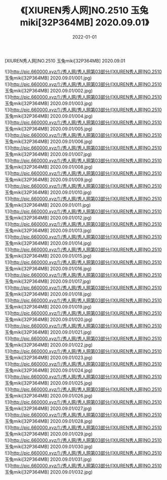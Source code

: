 ﻿---
layout: post
title:  《[XIUREN秀人网]NO.2510 玉兔miki[32P364MB] 2020.09.01》
date:   2022-01-01
img: http://pic.660000.xyz/1:/秀人网/秀人网第03部分/[XIUREN秀人网]NO.2510 玉兔miki[32P364MB] 2020.09.01/000.jpg
categories: [美女, 清纯, 唯美]
---

[XIUREN秀人网]NO.2510 玉兔miki[32P364MB] 2020.09.01

 ![](http://pic.660000.xyz/1:/秀人网/秀人网第03部分/[XIUREN秀人网]NO.2510 玉兔miki[32P364MB] 2020.09.01/001.jpg) <br>![](http://pic.660000.xyz/1:/秀人网/秀人网第03部分/[XIUREN秀人网]NO.2510 玉兔miki[32P364MB] 2020.09.01/002.jpg) <br>![](http://pic.660000.xyz/1:/秀人网/秀人网第03部分/[XIUREN秀人网]NO.2510 玉兔miki[32P364MB] 2020.09.01/003.jpg) <br>![](http://pic.660000.xyz/1:/秀人网/秀人网第03部分/[XIUREN秀人网]NO.2510 玉兔miki[32P364MB] 2020.09.01/004.jpg) <br>![](http://pic.660000.xyz/1:/秀人网/秀人网第03部分/[XIUREN秀人网]NO.2510 玉兔miki[32P364MB] 2020.09.01/005.jpg) <br>![](http://pic.660000.xyz/1:/秀人网/秀人网第03部分/[XIUREN秀人网]NO.2510 玉兔miki[32P364MB] 2020.09.01/006.jpg) <br>![](http://pic.660000.xyz/1:/秀人网/秀人网第03部分/[XIUREN秀人网]NO.2510 玉兔miki[32P364MB] 2020.09.01/007.jpg) <br>![](http://pic.660000.xyz/1:/秀人网/秀人网第03部分/[XIUREN秀人网]NO.2510 玉兔miki[32P364MB] 2020.09.01/008.jpg) <br>![](http://pic.660000.xyz/1:/秀人网/秀人网第03部分/[XIUREN秀人网]NO.2510 玉兔miki[32P364MB] 2020.09.01/009.jpg) <br>![](http://pic.660000.xyz/1:/秀人网/秀人网第03部分/[XIUREN秀人网]NO.2510 玉兔miki[32P364MB] 2020.09.01/010.jpg) <br>![](http://pic.660000.xyz/1:/秀人网/秀人网第03部分/[XIUREN秀人网]NO.2510 玉兔miki[32P364MB] 2020.09.01/011.jpg) <br>![](http://pic.660000.xyz/1:/秀人网/秀人网第03部分/[XIUREN秀人网]NO.2510 玉兔miki[32P364MB] 2020.09.01/012.jpg) <br>![](http://pic.660000.xyz/1:/秀人网/秀人网第03部分/[XIUREN秀人网]NO.2510 玉兔miki[32P364MB] 2020.09.01/013.jpg) <br>![](http://pic.660000.xyz/1:/秀人网/秀人网第03部分/[XIUREN秀人网]NO.2510 玉兔miki[32P364MB] 2020.09.01/014.jpg) <br>![](http://pic.660000.xyz/1:/秀人网/秀人网第03部分/[XIUREN秀人网]NO.2510 玉兔miki[32P364MB] 2020.09.01/015.jpg) <br>![](http://pic.660000.xyz/1:/秀人网/秀人网第03部分/[XIUREN秀人网]NO.2510 玉兔miki[32P364MB] 2020.09.01/016.jpg) <br>![](http://pic.660000.xyz/1:/秀人网/秀人网第03部分/[XIUREN秀人网]NO.2510 玉兔miki[32P364MB] 2020.09.01/017.jpg) <br>![](http://pic.660000.xyz/1:/秀人网/秀人网第03部分/[XIUREN秀人网]NO.2510 玉兔miki[32P364MB] 2020.09.01/018.jpg) <br>![](http://pic.660000.xyz/1:/秀人网/秀人网第03部分/[XIUREN秀人网]NO.2510 玉兔miki[32P364MB] 2020.09.01/019.jpg) <br>![](http://pic.660000.xyz/1:/秀人网/秀人网第03部分/[XIUREN秀人网]NO.2510 玉兔miki[32P364MB] 2020.09.01/020.jpg) <br>![](http://pic.660000.xyz/1:/秀人网/秀人网第03部分/[XIUREN秀人网]NO.2510 玉兔miki[32P364MB] 2020.09.01/021.jpg) <br>![](http://pic.660000.xyz/1:/秀人网/秀人网第03部分/[XIUREN秀人网]NO.2510 玉兔miki[32P364MB] 2020.09.01/022.jpg) <br>![](http://pic.660000.xyz/1:/秀人网/秀人网第03部分/[XIUREN秀人网]NO.2510 玉兔miki[32P364MB] 2020.09.01/023.jpg) <br>![](http://pic.660000.xyz/1:/秀人网/秀人网第03部分/[XIUREN秀人网]NO.2510 玉兔miki[32P364MB] 2020.09.01/024.jpg) <br>![](http://pic.660000.xyz/1:/秀人网/秀人网第03部分/[XIUREN秀人网]NO.2510 玉兔miki[32P364MB] 2020.09.01/025.jpg) <br>![](http://pic.660000.xyz/1:/秀人网/秀人网第03部分/[XIUREN秀人网]NO.2510 玉兔miki[32P364MB] 2020.09.01/026.jpg) <br>![](http://pic.660000.xyz/1:/秀人网/秀人网第03部分/[XIUREN秀人网]NO.2510 玉兔miki[32P364MB] 2020.09.01/027.jpg) <br>![](http://pic.660000.xyz/1:/秀人网/秀人网第03部分/[XIUREN秀人网]NO.2510 玉兔miki[32P364MB] 2020.09.01/028.jpg) <br>![](http://pic.660000.xyz/1:/秀人网/秀人网第03部分/[XIUREN秀人网]NO.2510 玉兔miki[32P364MB] 2020.09.01/029.jpg) <br>![](http://pic.660000.xyz/1:/秀人网/秀人网第03部分/[XIUREN秀人网]NO.2510 玉兔miki[32P364MB] 2020.09.01/030.jpg) <br>![](http://pic.660000.xyz/1:/秀人网/秀人网第03部分/[XIUREN秀人网]NO.2510 玉兔miki[32P364MB] 2020.09.01/031.jpg) <br>![](http://pic.660000.xyz/1:/秀人网/秀人网第03部分/[XIUREN秀人网]NO.2510 玉兔miki[32P364MB] 2020.09.01/032.jpg) <br>